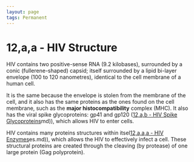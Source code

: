 ```yaml
---
layout: page
tags: Permanent 
---
```


# 12,a,a - HIV Structure

HIV contains two positive-sense RNA (9.2 kilobases), surrounded by a conic (fullerene-shaped) capsid; itself surrounded by a lipid bi-layer envelope (100 to 120 nanometres), identical to the cell membrane of a human cell.

It is the same because the envelope is stolen from the membrane of the cell, and it also has the same proteins as the ones found on the cell membrane, such as the **major histocompatibility** complex (MHC). It also has the viral spike glycoproteins: gp41 and gp120 ([12,a,b - HIV Spike Glycoproteins](12,a,b%20-%20HIV%20Spike%20Glycoproteins.md)md)), which allows HIV to enter cells.

HIV contains many proteins structures within itsel[12,a,a,a - HIV Enzymes](12,a,a,a%20-%20HIV%20Enzymes.md)es.md)), which allows the HIV to effectively infect a cell. These structural proteins are created through the cleaving (by protease) of one large protein (Gag polyprotein).